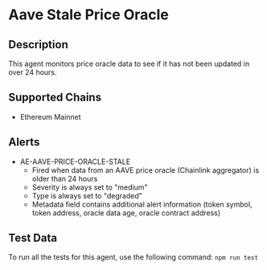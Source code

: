 # Aave Stale Price Oracle

## Description

This agent monitors price oracle data to see if it has not been updated in over 24 hours.

## Supported Chains

- Ethereum Mainnet

## Alerts

<!-- -->
- AE-AAVE-PRICE-ORACLE-STALE
  - Fired when data from an AAVE price oracle (Chainlink aggregator) is older than 24 hours
  - Severity is always set to "medium"
  - Type is always set to "degraded"
  - Metadata field contains additional alert information (token symbol, token address, oracle data
    age, oracle contract address)

## Test Data

To run all the tests for this agent, use the following command: `npm run test`
